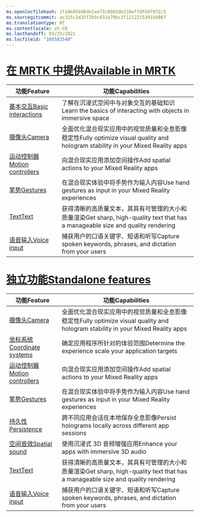 ```yaml
---
ms.openlocfilehash: 1fa9e05b96de1ae73c0983de210effdfb97872c5
ms.sourcegitcommit: ac315c1d35f2b9c431e79bc3f1212215301bb867
ms.translationtype: HT
ms.contentlocale: zh-CN
ms.lasthandoff: 03/25/2021
ms.locfileid: "105582540"
---
```

# <a name="available-in-mrtk"></a>[<span data-ttu-id="2ec13-101">在 MRTK 中提供</span><span class="sxs-lookup"><span data-stu-id="2ec13-101">Available in MRTK</span></span>](#tab/mrtk)

|  <span data-ttu-id="2ec13-102">功能</span><span class="sxs-lookup"><span data-stu-id="2ec13-102">Feature</span></span>  |  <span data-ttu-id="2ec13-103">功能</span><span class="sxs-lookup"><span data-stu-id="2ec13-103">Capabilities</span></span>  |
| --- | --- |
| [<span data-ttu-id="2ec13-104">基本交互</span><span class="sxs-lookup"><span data-stu-id="2ec13-104">Basic interactions</span></span>](../../out-of-scope/mrtk-101.md) | <span data-ttu-id="2ec13-105">了解在沉浸式空间中与对象交互的基础知识</span><span class="sxs-lookup"><span data-stu-id="2ec13-105">Learn the basics of interacting with objects in immersive space</span></span> |
| [<span data-ttu-id="2ec13-106">摄像头</span><span class="sxs-lookup"><span data-stu-id="2ec13-106">Camera</span></span>](../unity/camera-in-unity.md) | <span data-ttu-id="2ec13-107">全面优化混合现实应用中的视觉质量和全息影像稳定性</span><span class="sxs-lookup"><span data-stu-id="2ec13-107">Fully optimize visual quality and hologram stability in your Mixed Reality apps</span></span> |
| [<span data-ttu-id="2ec13-108">运动控制器</span><span class="sxs-lookup"><span data-stu-id="2ec13-108">Motion controllers</span></span>](../unity/motion-controllers-in-unity.md) | <span data-ttu-id="2ec13-109">向混合现实应用添加空间操作</span><span class="sxs-lookup"><span data-stu-id="2ec13-109">Add spatial actions to your Mixed Reality apps</span></span> |
| [<span data-ttu-id="2ec13-110">笔势</span><span class="sxs-lookup"><span data-stu-id="2ec13-110">Gestures</span></span>](../unity/gestures-in-unity.md) | <span data-ttu-id="2ec13-111">在混合现实体验中将手势作为输入内容</span><span class="sxs-lookup"><span data-stu-id="2ec13-111">Use hand gestures as input in your Mixed Reality experiences</span></span> |
| [<span data-ttu-id="2ec13-112">Text</span><span class="sxs-lookup"><span data-stu-id="2ec13-112">Text</span></span>](../unity/text-in-unity.md) | <span data-ttu-id="2ec13-113">获得清晰的高质量文本，其具有可管理的大小和质量渲染</span><span class="sxs-lookup"><span data-stu-id="2ec13-113">Get sharp, high-quality text that has a manageable size and quality rendering</span></span> |
| [<span data-ttu-id="2ec13-114">语音输入</span><span class="sxs-lookup"><span data-stu-id="2ec13-114">Voice input</span></span>](../unity/voice-input-in-unity.md) | <span data-ttu-id="2ec13-115">捕获用户的口语关键字、短语和听写</span><span class="sxs-lookup"><span data-stu-id="2ec13-115">Capture spoken keywords, phrases, and dictation from your users</span></span>|

# <a name="standalone-features"></a>[<span data-ttu-id="2ec13-116">独立功能</span><span class="sxs-lookup"><span data-stu-id="2ec13-116">Standalone features</span></span>](#tab/standalone)

|  <span data-ttu-id="2ec13-117">功能</span><span class="sxs-lookup"><span data-stu-id="2ec13-117">Feature</span></span>  |  <span data-ttu-id="2ec13-118">功能</span><span class="sxs-lookup"><span data-stu-id="2ec13-118">Capabilities</span></span>  |
| --- | --- |
| [<span data-ttu-id="2ec13-119">摄像头</span><span class="sxs-lookup"><span data-stu-id="2ec13-119">Camera</span></span>](../unity/camera-in-unity.md) | <span data-ttu-id="2ec13-120">全面优化混合现实应用中的视觉质量和全息影像稳定性</span><span class="sxs-lookup"><span data-stu-id="2ec13-120">Fully optimize visual quality and hologram stability in your Mixed Reality apps</span></span> |
| [<span data-ttu-id="2ec13-121">坐标系统</span><span class="sxs-lookup"><span data-stu-id="2ec13-121">Coordinate systems</span></span>](../unity/coordinate-systems-in-unity.md) | <span data-ttu-id="2ec13-122">确定应用程序所针对的体验范围</span><span class="sxs-lookup"><span data-stu-id="2ec13-122">Determine the experience scale your application targets</span></span> |
| [<span data-ttu-id="2ec13-123">运动控制器</span><span class="sxs-lookup"><span data-stu-id="2ec13-123">Motion controllers</span></span>](../unity/motion-controllers-in-unity.md) | <span data-ttu-id="2ec13-124">向混合现实应用添加空间操作</span><span class="sxs-lookup"><span data-stu-id="2ec13-124">Add spatial actions to your Mixed Reality apps</span></span> |
| [<span data-ttu-id="2ec13-125">笔势</span><span class="sxs-lookup"><span data-stu-id="2ec13-125">Gestures</span></span>](../unity/gestures-in-unity.md) | <span data-ttu-id="2ec13-126">在混合现实体验中将手势作为输入内容</span><span class="sxs-lookup"><span data-stu-id="2ec13-126">Use hand gestures as input in your Mixed Reality experiences</span></span> |
| [<span data-ttu-id="2ec13-127">持久性</span><span class="sxs-lookup"><span data-stu-id="2ec13-127">Persistence</span></span>](../unity/persistence-in-unity.md) | <span data-ttu-id="2ec13-128">跨不同应用会话在本地保存全息影像</span><span class="sxs-lookup"><span data-stu-id="2ec13-128">Persist holograms locally across different app sessions</span></span> |
| [<span data-ttu-id="2ec13-129">空间音效</span><span class="sxs-lookup"><span data-stu-id="2ec13-129">Spatial sound</span></span>](../unity/spatial-sound-in-unity.md) | <span data-ttu-id="2ec13-130">使用沉浸式 3D 音频增强应用</span><span class="sxs-lookup"><span data-stu-id="2ec13-130">Enhance your apps with immersive 3D audio</span></span> |
| [<span data-ttu-id="2ec13-131">Text</span><span class="sxs-lookup"><span data-stu-id="2ec13-131">Text</span></span>](../unity/text-in-unity.md) | <span data-ttu-id="2ec13-132">获得清晰的高质量文本，其具有可管理的大小和质量渲染</span><span class="sxs-lookup"><span data-stu-id="2ec13-132">Get sharp, high-quality text that has a manageable size and quality rendering</span></span> |
| [<span data-ttu-id="2ec13-133">语音输入</span><span class="sxs-lookup"><span data-stu-id="2ec13-133">Voice input</span></span>](../unity/voice-input-in-unity.md) | <span data-ttu-id="2ec13-134">捕获用户的口语关键字、短语和听写</span><span class="sxs-lookup"><span data-stu-id="2ec13-134">Capture spoken keywords, phrases, and dictation from your users</span></span>|